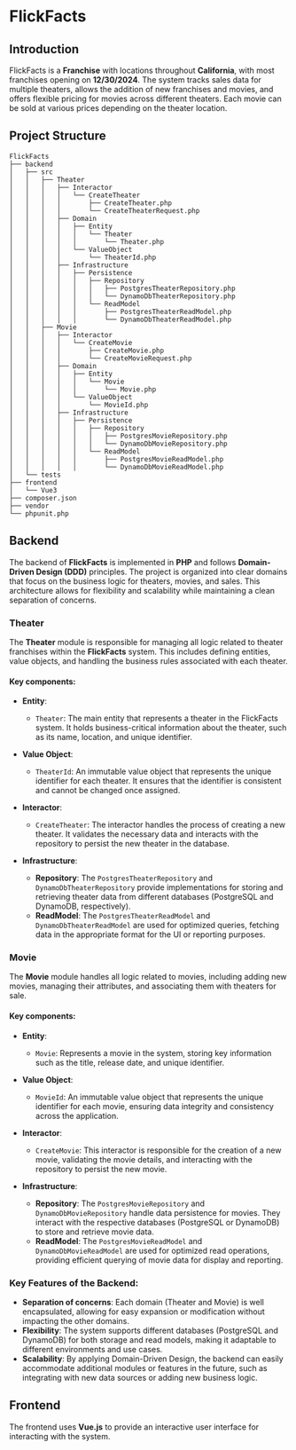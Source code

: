 # FlickFacts

## Introduction

FlickFacts is a **Franchise** with locations throughout **California**, with most franchises opening on **12/30/2024**.
The system tracks sales data for multiple theaters, allows the addition of new franchises and movies, and offers
flexible pricing for movies across different theaters. Each movie can be sold at various prices depending on the theater
location.

## Project Structure

```plaintext
FlickFacts  
├── backend  
│   ├── src  
│   │   ├── Theater  
│   │   │   ├── Interactor  
│   │   │   │   └── CreateTheater  
│   │   │   │       ├── CreateTheater.php  
│   │   │   │       └── CreateTheaterRequest.php  
│   │   │   ├── Domain  
│   │   │   │   ├── Entity  
│   │   │   │   │   └── Theater  
│   │   │   │   │       └── Theater.php  
│   │   │   │   └── ValueObject  
│   │   │   │       └── TheaterId.php  
│   │   │   ├── Infrastructure  
│   │   │   │   ├── Persistence  
│   │   │   │   │   ├── Repository  
│   │   │   │   │   │   ├── PostgresTheaterRepository.php  
│   │   │   │   │   │   └── DynamoDbTheaterRepository.php  
│   │   │   │   │   └── ReadModel  
│   │   │   │   │       ├── PostgresTheaterReadModel.php  
│   │   │   │   │       └── DynamoDbTheaterReadModel.php  
│   │   ├── Movie  
│   │   │   ├── Interactor  
│   │   │   │   └── CreateMovie  
│   │   │   │       ├── CreateMovie.php  
│   │   │   │       └── CreateMovieRequest.php  
│   │   │   ├── Domain  
│   │   │   │   ├── Entity  
│   │   │   │   │   └── Movie  
│   │   │   │   │       └── Movie.php  
│   │   │   │   └── ValueObject  
│   │   │   │       └── MovieId.php  
│   │   │   ├── Infrastructure  
│   │   │   │   ├── Persistence  
│   │   │   │   │   ├── Repository  
│   │   │   │   │   │   ├── PostgresMovieRepository.php  
│   │   │   │   │   │   └── DynamoDbMovieRepository.php  
│   │   │   │   │   └── ReadModel  
│   │   │   │   │       ├── PostgresMovieReadModel.php  
│   │   │   │   │       └── DynamoDbMovieReadModel.php  
│   └── tests  
├── frontend  
│   └── Vue3  
├── composer.json  
├── vendor  
└── phpunit.php  

```

## Backend

The backend of **FlickFacts** is implemented in **PHP** and follows **Domain-Driven Design (DDD)** principles. The
project is organized into clear domains that focus on the business logic for theaters, movies, and sales. This
architecture allows for flexibility and scalability while maintaining a clean separation of concerns.

### Theater

The **Theater** module is responsible for managing all logic related to theater franchises within the **FlickFacts**
system. This includes defining entities, value objects, and handling the business rules associated with each theater.

#### Key components:

- **Entity**:
    - `Theater`: The main entity that represents a theater in the FlickFacts system. It holds business-critical
      information about the theater, such as its name, location, and unique identifier.

- **Value Object**:
    - `TheaterId`: An immutable value object that represents the unique identifier for each theater. It ensures that the
      identifier is consistent and cannot be changed once assigned.

- **Interactor**:
    - `CreateTheater`: The interactor handles the process of creating a new theater. It validates the necessary data and
      interacts with the repository to persist the new theater in the database.

- **Infrastructure**:
    - **Repository**: The `PostgresTheaterRepository` and `DynamoDbTheaterRepository` provide implementations for
      storing and retrieving theater data from different databases (PostgreSQL and DynamoDB, respectively).
    - **ReadModel**: The `PostgresTheaterReadModel` and `DynamoDbTheaterReadModel` are used for optimized queries,
      fetching data in the appropriate format for the UI or reporting purposes.

### Movie

The **Movie** module handles all logic related to movies, including adding new movies, managing their attributes, and
associating them with theaters for sale.

#### Key components:

- **Entity**:
    - `Movie`: Represents a movie in the system, storing key information such as the title, release date, and unique
      identifier.

- **Value Object**:
    - `MovieId`: An immutable value object that represents the unique identifier for each movie, ensuring data integrity
      and consistency across the application.

- **Interactor**:
    - `CreateMovie`: This interactor is responsible for the creation of a new movie, validating the movie details, and
      interacting with the repository to persist the new movie.

- **Infrastructure**:
    - **Repository**: The `PostgresMovieRepository` and `DynamoDbMovieRepository` handle data persistence for movies.
      They interact with the respective databases (PostgreSQL or DynamoDB) to store and retrieve movie data.
    - **ReadModel**: The `PostgresMovieReadModel` and `DynamoDbMovieReadModel` are used for optimized read operations,
      providing efficient querying of movie data for display and reporting.

### Key Features of the Backend:

- **Separation of concerns**: Each domain (Theater and Movie) is well encapsulated, allowing for easy expansion or
  modification without impacting the other domains.
- **Flexibility**: The system supports different databases (PostgreSQL and DynamoDB) for both storage and read models,
  making it adaptable to different environments and use cases.
- **Scalability**: By applying Domain-Driven Design, the backend can easily accommodate additional modules or features
  in the future, such as integrating with new data sources or adding new business logic.

## Frontend

The frontend uses **Vue.js** to provide an interactive user interface for interacting with the system.